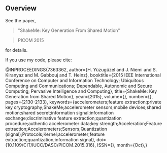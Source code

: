 ## Overview

See the paper,
>"ShakeMe: Key Generation From Shared Motion"

>PICOM 2015

for details.

If you use my code, please cite:

@INPROCEEDINGS{7363362, 
author={H. Yüzugüzel and J. Niemi and S. Kiranyaz and M. Gabbouj and T. Heinz}, 
booktitle={2015 IEEE International Conference on Computer and Information Technology; Ubiquitous Computing and Communications; Dependable, Autonomic and Secure Computing; Pervasive Intelligence and Computing}, 
title={ShakeMe: Key Generation from Shared Motion}, 
year={2015}, 
volume={}, 
number={}, 
pages={2130-2133}, 
keywords={accelerometers;feature extraction;private key cryptography;ShakeMe;accelerometer sensors;mobile devices;shared motion;shared secret;information signal;information exchange;discriminative feature extraction;quantization procedure;authentic accelerometer data;key strength;Acceleration;Feature extraction;Accelerometers;Sensors;Quantization (signal);Protocols;Kernel;accelerometer;feature extraction;quantization;information signal}, 
doi={10.1109/CIT/IUCC/DASC/PICOM.2015.316}, 
ISSN={}, 
month={Oct},}
